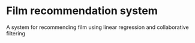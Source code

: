 # Film recommendation system

A system for recommending film using linear regression and collaborative filtering

